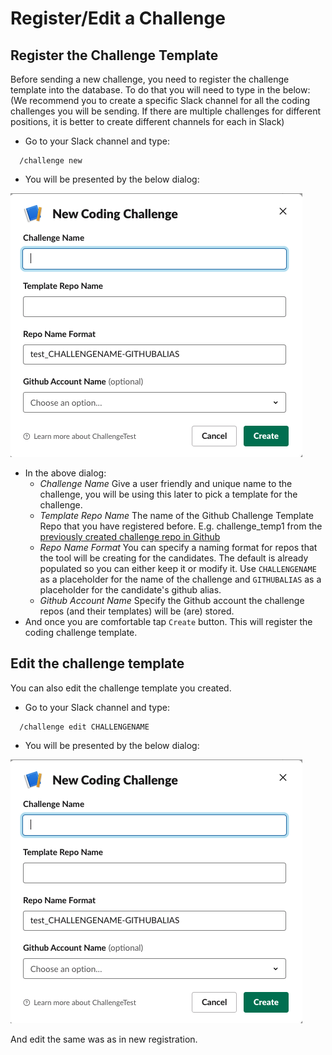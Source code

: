 # Register/Edit a Challenge

## Register the Challenge Template
Before sending a new challenge, you need to register the challenge template into the database. To do that you will need to type in the below: (We recommend you to create a specific Slack channel for all the coding challenges you will be sending. If there are multiple challenges for different positions, it is better to create different channels for each in Slack)

* Go to your Slack channel and type:

```
  /challenge new
```

* You will be presented by the below dialog:

![Challenge New Dialog](screenshots/slack-new-challenge.png)

* In the above dialog:
  * *Challenge Name* Give a user friendly and unique name to the challenge, you will be using this later to pick a template for the challenge.
  * *Template Repo Name* The name of the Github Challenge Template Repo that you have registered before. E.g. challenge_temp1 from the [previously created challenge repo in Github](github-workflow.md)
  * *Repo Name Format* You can specify a naming format for repos that the tool will be creating for the candidates. The default is already populated so you can either keep it or modify it. Use `CHALLENGENAME` as a placeholder for the name of the challenge and `GITHUBALIAS` as a placeholder for the candidate's github alias.
  * *Github Account Name* Specify the Github account the challenge repos (and their templates) will be (are) stored.  
* And once you are comfortable tap `Create` button. This will register the coding challenge template.

## Edit the challenge template
You can also edit the challenge template you created.

* Go to your Slack channel and type:

```
  /challenge edit CHALLENGENAME
```

* You will be presented by the below dialog:

![Challenge New Dialog](screenshots/slack-new-challenge.png)

And edit the same was as in new registration.

